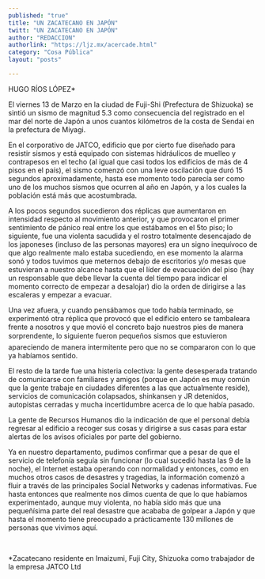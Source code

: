 ```yaml
---
published: "true"
title: "UN ZACATECANO EN JAPÓN"
twitt: "UN ZACATECANO EN JAPÓN"
author: "REDACCION"
authorlink: "https://ljz.mx/acercade.html"
category: "Cosa Pública"
layout: "posts"

---
```



  HUGO RÍOS LÓPEZ*



  El viernes 13 de Marzo en la ciudad de Fuji-Shi (Prefectura de Shizuoka) se sintió un sismo de magnitud 5.3 como consecuencia del registrado en el mar del norte de Japón a unos cuantos kilómetros de la costa de Sendai en la prefectura de Miyagi.



  En el corporativo de JATCO, edificio que por cierto fue diseñado para resistir sismos y está equipado con sistemas hidráulicos de muelleo y contrapesos en el techo (al igual que casi todos los edificios de más de 4 pisos en el país), el sismo comenzó con una leve oscilación que duró 15 segundos aproximadamente, hasta ese momento todo parecía ser como uno de los muchos sismos que ocurren al año en Japón, y a los cuales la población está más que acostumbrada.



  A los pocos segundos sucedieron dos réplicas que aumentaron en intensidad respecto al movimiento anterior, y que provocaron el primer sentimiento de pánico real entre los que estábamos en el 5to piso; lo siguiente, fue una violenta sacudida y el rostro totalmente desencajado de los japoneses (incluso de las personas mayores) era un signo inequívoco de que algo realmente malo estaba sucediendo, en ese momento la alarma sonó y todos tuvimos que meternos debajo de escritorios y/o mesas que estuvieran a nuestro alcance hasta que el líder de evacuación del piso (hay un responsable que debe llevar la cuenta del tiempo para indicar el momento correcto de empezar a desalojar) dio la orden de dirigirse a las escaleras y empezar a evacuar.



  Una vez afuera, y cuando pensábamos que todo había terminado, se experimentó otra réplica que provocó que el edificio entero se tambaleara frente a nosotros y que movió el concreto bajo nuestros pies de manera sorprendente, lo siguiente fueron pequeños sismos que estuvieron apareciendo de manera intermitente pero que no se compararon con lo que ya habíamos sentido.



  El resto de la tarde fue una histeria colectiva: la gente desesperada tratando de comunicarse con familiares y amigos (porque en Japón es muy común que la gente trabaje en ciudades diferentes a las que actualmente reside), servicios de comunicación colapsados, shinkansen y JR detenidos, autopistas cerradas y mucha incertidumbre acerca de lo que había pasado.



  La gente de Recursos Humanos dio la indicación de que el personal debía regresar al edificio a recoger sus cosas y dirigirse a sus casas para estar alertas de los avisos oficiales por parte del gobierno.



  Ya en nuestro departamento, pudimos confirmar que a pesar de que el servicio de telefonía seguía sin funcionar (lo cual sucedió hasta las 9 de la noche), el Internet estaba operando con normalidad y entonces, como en muchos otros casos de desastres y tragedias, la información comenzó a fluir a través de las principales Social Networks y cadenas informativas. Fue hasta entonces que realmente nos dimos cuenta de que lo que habíamos experimentado, aunque muy violenta, no había sido más que una pequeñísima parte del real desastre que acababa de golpear a Japón y que hasta el momento tiene preocupado a prácticamente 130 millones de personas que vivimos aquí.



   



  *Zacatecano residente en Imaizumi, Fuji City, Shizuoka como trabajador de la empresa JATCO Ltd

